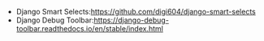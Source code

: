 - Django Smart Selects:https://github.com/digi604/django-smart-selects
- Django Debug Toolbar:https://django-debug-toolbar.readthedocs.io/en/stable/index.html